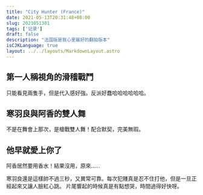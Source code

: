 ```yaml
---
title: "City Hunter (France)"
date: 2021-05-13T20:31:48+08:00
slug: 2021051301
tags: ['记录']
draft: false
description: "法国版是我心里最好的翻拍版本"
isCJKLanguage: true
layout: ../../layouts/MarkdownLayout.astro
---
```

## 第一人稱視角的滑稽戰鬥

只能看見兩隻手，但是代入感好強。反派好蠢哈哈哈哈哈哈。

## 寒羽良與阿香的雙人舞

不是在舞會上那次，是槍戰雙人舞！配合默契，完美無瑕。

## 他早就愛上你了

阿香居然要用香水！結果沒用，原來……

寒羽良還是這樣帥不過三秒，又異常可靠。每次犯賤真是忍不住打他，但是一旦正經起來又讓人臉紅心跳。
片尾響起的時候真是有點想哭，時間過得好快呀。
